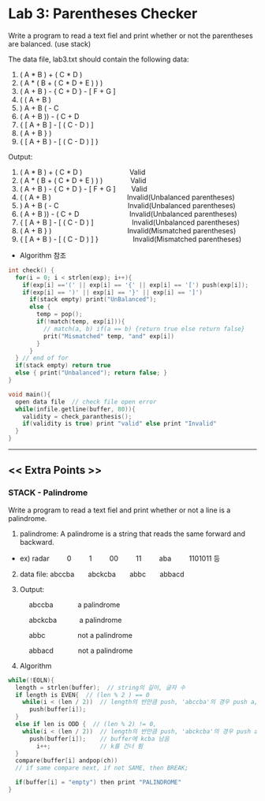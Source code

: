 # Lab 3: Parentheses Checker

Write a program to read a text fiel and print whether or not the parentheses are balanced. (use stack)

The data file, lab3.txt should contain the following data:

1. ( A * B ) + ( C * D )
2. ( A * ( B + ( C * D + E ) ) )
3. ( A + B ) - { C + D } - [ F + G ]
4. ( ( A + B )
5. ) A + B ( - C
6. ( A + B )) - ( C + D
7. { [ A + B ] - [ ( C - D ) ]
8. ( A + B } )
9. { [ A + B ) - [ ( C - D ) ] } 

Output:

1. ( A * B ) + ( C * D )&emsp;&emsp;&emsp;&emsp;&emsp;&emsp;&nbsp;&nbsp;&nbsp;Valid
2. ( A * ( B + ( C * D + E ) ) )&emsp;&emsp;&emsp;&emsp;Valid
3. ( A + B ) - { C + D } - [ F + G ]&emsp;&emsp;&nbsp;Valid
4. ( ( A + B )&emsp;&emsp;&emsp;&emsp;&emsp;&emsp;&emsp;&emsp;&emsp;&emsp;&emsp;Invalid(Unbalanced parentheses)
5. ) A + B ( - C&emsp;&emsp;&emsp;&emsp;&emsp;&emsp;&emsp;&emsp;&emsp;&emsp;Invalid(Unbalanced parentheses)
6. ( A + B )) - ( C + D&emsp;&emsp;&emsp;&emsp;&emsp;&emsp;&emsp;&nbsp;Invalid(Unbalanced parentheses)
7. { [ A + B ] - [ ( C - D ) ]&emsp;&emsp;&emsp;&emsp;&emsp;&nbsp;&nbsp;Invalid(Unbalanced parentheses)
8. ( A + B } )&emsp;&emsp;&emsp;&emsp;&emsp;&emsp;&emsp;&emsp;&emsp;&emsp;&emsp;Invalid(Mismatched parentheses)
9. { [ A + B ) - [ ( C - D ) ] }&emsp;&emsp;&emsp;&emsp;&emsp;Invalid(Mismatched parentheses)

  - Algorithm 참조

  ```cpp
  int check() {
    for(i = 0; i < strlen(exp); i++){
      if(exp[i] =='(' || exp[i] == '{' || exp[i] == '[') push(exp[i]);
      if(exp[i] == ')' || exp[i] == '}' || exp[i] == ']')
        if(stack empty) print("UnBalanced");
        else {
          temp = pop();
          if(!match(temp, exp[i])){ 
            // match(a, b) if(a == b) {return true else return false}
            prit("Mismatched" temp, "and" exp[i])
          }
        }
    } // end of for
    if(stack empty) return true
    else { print("Unbalanced"); return false; }
  }

  void main(){
    open data file  // check file open error
    while(infile.getline(buffer, 80)){ 
      validity = check_paranthesis();
      if(validity is true) print "valid" else print "Invalid"
    }
  }
  ```

---

## << Extra Points >>

### STACK - Palindrome

Write a program to read a text fiel and print whether or not a line is a palindrome.

1. palindrome: A palindrome is a string that reads the same forward and backward.
  - ex) radar &emsp;&emsp; 0 &emsp;&emsp; 1 &emsp;&emsp; 00 &emsp;&emsp; 11 &emsp;&emsp; aba &emsp;&emsp; 1101011 등

2. data file: abccba&emsp;&emsp;abckcba&emsp;&emsp;abbc&emsp;&emsp;abbacd

3. Output:

&emsp;&emsp;&emsp;abccba &emsp;&emsp;&emsp; a palindrome

&emsp;&emsp;&emsp;abckcba&emsp;&emsp;&emsp; a palindrome

&emsp;&emsp;&emsp;abbc&nbsp;&nbsp;&nbsp;&nbsp;&nbsp;&emsp;&emsp;&emsp; not a palindrome

&emsp;&emsp;&emsp;abbacd &emsp;&emsp;&emsp; not a palindrome

4. Algorithm
  ```cpp
  while(!EOLN){
    length = strlen(buffer);  // string의 길이, 글자 수
    if length is EVEN{  // (len % 2 ) == 0
      while(i < (len / 2))  // length의 반만큼 push, 'abccba'의 경우 push a, push b, push c.
        push(buffer[i]);
    }
    else if len is ODD {  // (len % 2) != 0,
      while(i < (len / 2))  // length의 반만큼 push, 'abckcba'의 경우 push a, push b, push c.
        push(buffer[i]);    // buffer에 kcba 남음
          i++;              // k를 건너 뜀
    }
    compare(buffer[i] andpop(ch))
    // if same compare next, if not SAME, then BREAK;

    if(buffer[i] = "empty") then print "PALINDROME"
  }
  ```